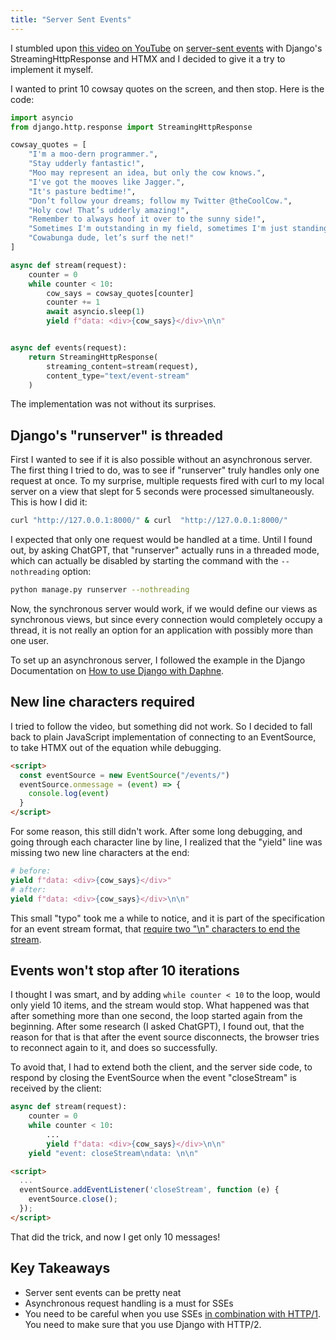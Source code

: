 ```yaml
---
title: "Server Sent Events"
---
```


I stumbled upon [this video on YouTube](https://youtu.be/MziqE_2Euss?si=6VKstGB2EXUqSEyu) on [server-sent events](https://developer.mozilla.org/en-US/docs/Web/API/Server-sent_events)
with Django's StreamingHttpResponse and HTMX and I decided to give it a try to implement it myself.

I wanted to print 10 cowsay quotes on the screen, and then stop. Here is the code:

```python
import asyncio
from django.http.response import StreamingHttpResponse

cowsay_quotes = [
    "I'm a moo-dern programmer.",
    "Stay udderly fantastic!",
    "Moo may represent an idea, but only the cow knows.",
    "I've got the mooves like Jagger.",
    "It's pasture bedtime!",
    "Don’t follow your dreams; follow my Twitter @theCoolCow.",
    "Holy cow! That’s udderly amazing!",
    "Remember to always hoof it over to the sunny side!",
    "Sometimes I'm outstanding in my field, sometimes I'm just standing.",
    "Cowabunga dude, let’s surf the net!"
]

async def stream(request):
    counter = 0
    while counter < 10:
        cow_says = cowsay_quotes[counter]
        counter += 1
        await asyncio.sleep(1)
        yield f"data: <div>{cow_says}</div>\n\n"


async def events(request):
    return StreamingHttpResponse(
        streaming_content=stream(request),
        content_type="text/event-stream"
    )
```

The implementation was not without its surprises.

## Django's "runserver" is threaded

First I wanted to see if it is also possible without an asynchronous server.
The first thing I tried to do, was to see if "runserver" truly handles only one request at once.
To my surprise, multiple requests fired with curl to my local server on a view that slept for 5 seconds were processed simultaneously.
This is how I did it:

```bash
curl "http://127.0.0.1:8000/" & curl  "http://127.0.0.1:8000/"
```

I expected that only one request would be handled at a time.
Until I found out, by asking ChatGPT, that "runserver" actually runs in a threaded mode, which can actually be disabled by starting the command with the `--nothreading` option:

```bash
python manage.py runserver --nothreading
```

Now, the synchronous server would work, if we would define our views as synchronous views, but since every connection would completely occupy a thread, it is not really an option for an application with possibly more than one user.

To set up an asynchronous server, I followed the example in the Django Documentation on [How to use Django with Daphne](https://docs.djangoproject.com/en/5.0/howto/deployment/asgi/daphne/).

## New line characters required

I tried to follow the video, but something did not work.
So I decided to fall back to plain JavaScript implementation of connecting to an EventSource, to take HTMX out of the equation while debugging.

```html
<script>
  const eventSource = new EventSource("/events/")
  eventSource.onmessage = (event) => {
    console.log(event)
  }
</script>
```

For some reason, this still didn't work.
After some long debugging, and going through each character line by line, I realized that the "yield" line was missing two new line characters at the end:

```python
# before:
yield f"data: <div>{cow_says}</div>"
# after:
yield f"data: <div>{cow_says}</div>\n\n"
```

This small "typo" took me a while to notice, and it is part of the specification for an event stream format, that [require two "\n" characters to end the stream](https://web.dev/articles/eventsource-basics#event_stream_format).

## Events won't stop after 10 iterations

I thought I was smart, and by adding `while counter < 10` to the loop, would only yield 10 items, and the stream would stop.
What happened was that after something more than one second, the loop started again from the beginning.
After some research (I asked ChatGPT), I found out, that the reason for that is that after the event source disconnects, the browser tries to reconnect again to it, and does so successfully.

To avoid that, I had to extend both the client, and the server side code, to respond by closing the EventSource when the event "closeStream" is received by the client:

```python
async def stream(request):
    counter = 0
    while counter < 10:
        ...
        yield f"data: <div>{cow_says}</div>\n\n"
    yield "event: closeStream\ndata: \n\n"
```

```html
<script>
  ...
  eventSource.addEventListener('closeStream', function (e) {
    eventSource.close();
  });
</script>
```

That did the trick, and now I get only 10 messages!

## Key Takeaways

* Server sent events can be pretty neat
* Asynchronous request handling is a must for SSEs
* You need to be careful when you use SSEs [in combination with HTTP/1](https://developer.mozilla.org/en-US/docs/Web/API/Server-sent_events/Using_server-sent_events#sect1).
 You need to make sure that you use Django with HTTP/2.
